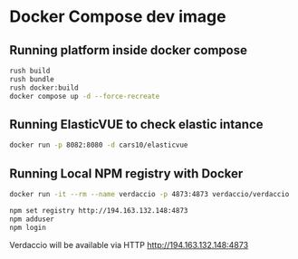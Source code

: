 # Docker Compose dev image

## Running platform inside docker compose

```bash
rush build
rush bundle
rush docker:build
docker compose up -d --force-recreate
```

## Running ElasticVUE to check elastic intance

```bash
docker run -p 8082:8080 -d cars10/elasticvue
```

## Running Local NPM registry with Docker

```bash
docker run -it --rm --name verdaccio -p 4873:4873 verdaccio/verdaccio
```

```bash
npm set registry http://194.163.132.148:4873
npm adduser
npm login
```

Verdaccio will be available via HTTP http://194.163.132.148:4873